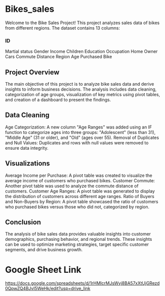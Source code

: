 # Bikes_sales
Welcome to the Bike Sales Project! This project analyzes sales data of bikes from different regions. The dataset contains 13 columns:

### ID
Martial status
Gender
Income
Children
Education
Occupation
Home Owner
Cars
Commute Distance
Region
Age
Purchased Bike
## Project Overview
The main objective of this project is to analyze bike sales data and derive insights to inform business decisions. The analysis includes data cleaning, categorization of age groups, visualization of key metrics using pivot tables, and creation of a dashboard to present the findings.

## Data Cleaning
Age Categorization: A new column "Age Ranges" was added using an IF function to categorize ages into three groups: "Adolescent" (less than 31), "Middle Age" (31 or older), and "Old" (ages over 55).
Removal of Duplicates and Null Values: Duplicates and rows with null values were removed to ensure data integrity.
## Visualizations
Average Income per Purchase: A pivot table was created to visualize the average income of customers who purchased bikes.
Customer Commute: Another pivot table was used to analyze the commute distance of customers.
Customer Age Ranges: A pivot table was generated to display the distribution of customers across different age ranges.
Ratio of Buyers and Non-Buyers by Region: A pivot table showcased the ratio of customers who purchased bikes versus those who did not, categorized by region.

## Conclusion
The analysis of bike sales data provides valuable insights into customer demographics, purchasing behavior, and regional trends. These insights can be used to optimize marketing strategies, target specific customer segments, and drive business growth.
# Google Sheet Link
https://docs.google.com/spreadsheets/d/1rHMlcrMJsWvj8BA57xXtUjGRezd0QpwZQ4BJvI5WeHk/edit?usp=drive_link

